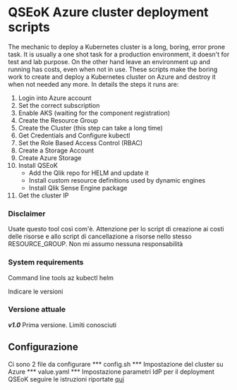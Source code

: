 # QSEoK Azure cluster deployment scripts

The mechanic to deploy a Kubernetes cluster is a long, boring, error prone task. It is usually a one shot task for a production environment, it doesn't for test and lab purpose. On the other hand leave an environment up and running has costs, even when not in use. These scripts make the boring work to create and deploy a Kubernetes cluster on Azure and destroy it when not needed any more.
In  details the steps it runs are:
1. Login into Azure account
2. Set the correct subscription
3. Enable AKS (waiting for the component registration)
4. Create the Resource Group
5. Create the Cluster (this step can take a long time)
6. Get Credentials and Configure kubectl
7. Set the Role Based Access Control (RBAC)
8. Create a Storage Account
9. Create Azure Storage
10. Install QSEoK
      - Add the Qlik repo for HELM and update it
      - Install custom resource definitions used by dynamic engines
      - Install Qlik Sense Engine package
11. Get the cluster IP



### Disclaimer
Usate questo tool così com'è. Attenzione per lo script di creazione ai costi delle risorse e allo script di cancellazione a risorse nello stesso RESOURCE_GROUP.
Non mi assumo nessuna responsabilità

### System requirements
Command line tools 
 az
 kubectl
 helm

Indicare le versioni

### Versione attuale
***v1.0*** Prima versione. Limiti conosciuti

## Configurazione
 Ci sono 2 file da configurare 
 *** config.sh *** Impostazione del cluster su Azure
 *** value.yaml *** Impostazione parametri IdP per il deployment QSEoK seguire le istruzioni riportate [qui]( https://help.qlik.com/en-US/sense/June2019/Subsystems/PlanningQlikSenseDeployments/Content/Sense_Deployment/auth0-setup.htm)


